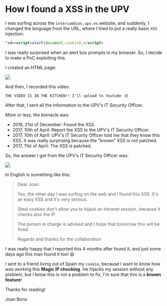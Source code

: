 # How I found a XSS in the UPV

I was surfing across the `intercambios.upv.es` website, and suddenly, I changed the language from the URL, where I tried to put a really basic `XSS` injection:

~~~~html
"xd><script>alert(document.cookie);</script>
~~~~

I was really surprised when an alert box prompts in my browser. So, I decide to make a PoC exploiting this.

I created an HTML page:

![](../img/001.png)

And then, I recorded this video:

~~~~
THE VIDEO IS IN THE KITCHEN!! I'll upload to Youtube :D
~~~~

After that, I sent all the information to the UPV's IT Security Officer.

More or less, the binnacle was:

+ 2016, 21st of December: Found the XSS.
+ 2017, 10th of April: Report the XSS to the UPV's IT Security Officer.
+ 2017, 10th of April: UPV's IT Security Officer told me that they know this XSS. It was really surprising because the "known" XSS is not patched.
+ 2017, 11st of April: The XSS is patched.

So, the answer I got from the UPV's IT Security Officer was:

![](img/002.png)

In English is something like this:

>Dear Joan
>
>Yes, the other day I was surfing on the web and I found this XSS. It's an easy XSS and it's very serious.
>
>Steal cookies don't allow you to hijack an Intranet session, because it checks also the IP.
>
>The person in charge is advised and I hope that tomorrow this will be fixed.
>
>Regards and thanks for the collaboration

I was really happy that I reported this 4 months after found it, and just some days ago this man found it too! :smiley:

I sent to a friend living out of Spain my `cookie`, because I want to know how was working this **Magic IP checking**. He hijacks my session without any problem, but I know this is not a problem to fix, I'm sure that this is a **known feature**!

Thanks for reading!

Joan Bono

